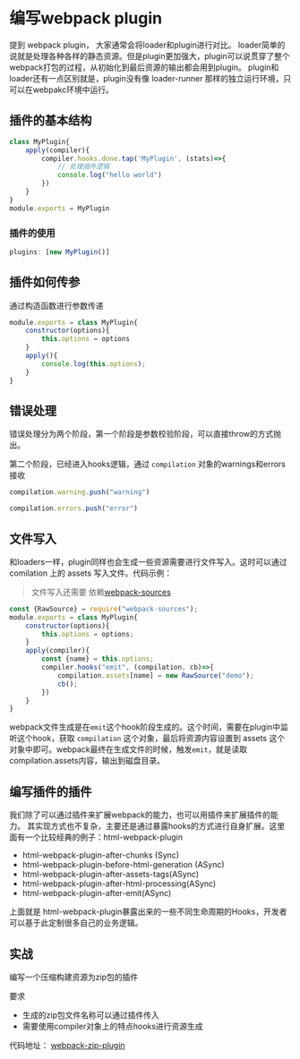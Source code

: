 # 编写webpack plugin

提到 webpack plugin， 大家通常会将loader和plugin进行对比。
loader简单的说就是处理各种各样的静态资源。但是plugin更加强大，plugin可以说贯穿了整个webpack打包的过程，从初始化到最后资源的输出都会用到plugin。
plugin和loader还有一点区别就是，plugin没有像 loader-runner 那样的独立运行环境，只可以在webpakc环境中运行。

## 插件的基本结构

```javascript
class MyPlugin{
    apply(compiler){
        compiler.hooks.done.tap('MyPlugin', (stats)=>{
            // 处理插件逻辑
            console.log("hello world")
        })
    }
}
module.exports = MyPlugin
```

### 插件的使用

```javascript
plugins: [new MyPlugin()]
```

## 插件如何传参

通过构造函数进行参数传递

```javascript
module.exports = class MyPlugin{
    constructor(options){
        this.options = options
    }
    apply(){
        console.log(this.options);
    }
}
```

## 错误处理

错误处理分为两个阶段，第一个阶段是参数校验阶段，可以直接throw的方式抛出。

第二个阶段，已经进入hooks逻辑，通过 `compilation` 对象的warnings和errors接收

```javascript
compilation.warning.push("warning")

compilation.errors.push("error")
```

## 文件写入

和loaders一样，plugin同样也会生成一些资源需要进行文件写入。这时可以通过comilation 上的 assets 写入文件。代码示例：
>文件写入还需要 依赖[webpack-sources](https://github.com/webpack/webpack-sources)

```javascript
const {RawSource} = require("webpack-sources");
module.exports = class MyPlugin{
    constructor(options){
        this.options = options;
    }
    apply(compiler){
        const {name} = this.options;
        compiler.hooks("emit", (compilation, cb)=>{
            compilation.assets[name] = new RawSource("demo");
            cb();
        })
    }
}
```

webpack文件生成是在`emit`这个hook阶段生成的。这个时间，需要在plugin中监听这个hook，获取 `compilation` 这个对象，最后将资源内容设置到 assets 这个对象中即可。webpack最终在生成文件的时候，触发`emit`，就是读取compilation.assets内容，输出到磁盘目录。

## 编写插件的插件

我们除了可以通过插件来扩展webpack的能力，也可以用插件来扩展插件的能力。
其实现方式也不复杂，主要还是通过暴露hooks的方式进行自身扩展。这里面有一个比较经典的例子：html-webpack-plugin

- html-webpack-plugin-after-chunks (Sync)
- html-webpack-plugin-before-html-generation (ASync)
- html-webpack-plugin-after-assets-tags(ASync)
- html-webpack-plugin-after-html-processing(ASync)
- html-webpack-plugin-after-emit(ASync)

上面就是 html-webpack-plugin暴露出来的一些不同生命周期的Hooks，开发者可以基于此定制很多自己的业务逻辑。

## 实战

编写一个压缩构建资源为zip包的插件

要求

- 生成的zip包文件名称可以通过插件传入
- 需要使用compiler对象上的特点hooks进行资源生成

代码地址： [webpack-zip-plugin](https://github.com/zycFran/webpack-zip-plugin)
